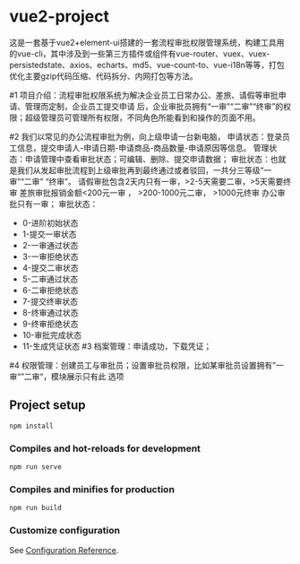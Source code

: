 # vue2-project
这是一套基于vue2+element-ui搭建的一套流程审批权限管理系统，构建工具用的vue-cli，其中涉及到一些第三方插件或组件有vue-router、vuex、vuex-persistedstate、axios、echarts、md5、vue-count-to、vue-i18n等等，打包优化主要gzip代码压缩、代码拆分、内网打包等方法。

#1
项目介绍：流程审批权限系统为解决企业员工日常办公、差旅、请假等审批申请、管理而定制，企业员工提交申请
后，企业审批员拥有“一审”“二审”“终审”的权限；超级管理员可管理所有权限，不同角色所能看到和操作的页面不用。

#2
我们以常见的办公流程审批为例，向上级申请一台新电脑，
申请状态：登录员工信息，提交申请人-申请日期-申请商品-商品数量-申请原因等信息。
管理状态：申请管理中查看审批状态；可编辑、删除、提交申请数据；
审批状态：也就是我们从发起审批流程到上级审批再到最终通过或者驳回，一共分三等级“一审”“二审”
“终审”。
请假审批包含2天内只有一审，>2-5天需要二审，>5天需要终审
差旅审批报销金额<200元一审 ， >200-1000元二审， >1000元终审
办公审批只有一审；
审批状态：
- 0-进阶初始状态
- 1-提交一审状态
- 2-一审通过状态
- 3-一审拒绝状态
- 4-提交二审状态
- 5-二审通过状态
- 6-二审拒绝状态
- 7-提交终审状态
- 8-终审通过状态
- 9-终审拒绝状态
- 10-审批完成状态
- 11-生成凭证状态
#3
档案管理：申请成功，下载凭证；

#4
权限管理：创建员工与审批员；设置审批员权限，比如某审批员设置拥有”一审“”二审“，模块展示只有此
选项

## Project setup
```
npm install
```

### Compiles and hot-reloads for development
```
npm run serve
```

### Compiles and minifies for production
```
npm run build
```

### Customize configuration
See [Configuration Reference](https://cli.vuejs.org/config/).
